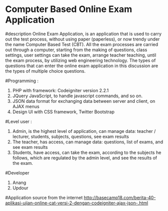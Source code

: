 # Computer Based Online Exam Application
#description
Online Exam Application, is an application that is used to carry out the test process, without using paper (paperless), or now trendy under the name Computer Based Test (CBT). All the exam processes are carried out through a computer, starting from the making of questions, class settings, user settings can take the exam, arrange teacher teaching, until the exam process, by utilizing web engineering technology. The types of questions that can enter the online exam application in this discussion are the types of multiple choice questions.

#Programming :
1. PHP with framework: Codeigniter version 2.2.1
2. JQuery JavaScript, to handle javascript commands, and so on.
3. JSON data format for exchanging data between server and client, on AJAX menus
4. Design UI with CSS framework, Twitter Bootstrap

#Level user : 
1. Admin, is the highest level of application, can manage data: teacher / lecturer, students, subjects, questions, see exam results
2. The teacher, has access, can manage data: questions, list of exams, and see exam results
3. Students, have access, can take the exam, according to the subjects he follows, which are regulated by the admin level, and see the results of the exam.

#Developer
1. Anang
2. Updour

#Application source from the internet http://basecamp18.com/berita-40-aplikasi-ujian-online-cat-versi-2-dengan-codeigniter-ajax-json-.html

